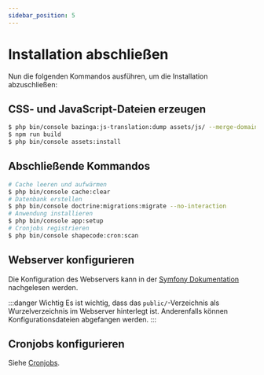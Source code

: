 ```yaml
---
sidebar_position: 5
---
```


# Installation abschließen

Nun die folgenden Kommandos ausführen, um die Installation abzuschließen:

## CSS- und JavaScript-Dateien erzeugen

```bash
$ php bin/console bazinga:js-translation:dump assets/js/ --merge-domains
$ npm run build
$ php bin/console assets:install
```

## Abschließende Kommandos

```bash
# Cache leeren und aufwärmen
$ php bin/console cache:clear
# Datenbank erstellen
$ php bin/console doctrine:migrations:migrate --no-interaction
# Anwendung installieren
$ php bin/console app:setup
# Cronjobs registrieren
$ php bin/console shapecode:cron:scan
```

## Webserver konfigurieren

Die Konfiguration des Webservers kann in der [Symfony Dokumentation](https://symfony.com/doc/current/setup/web_server_configuration.html)
nachgelesen werden.

:::danger Wichtig
Es ist wichtig, dass das `public/`-Verzeichnis als Wurzelverzeichnis im Webserver hinterlegt ist. Anderenfalls können 
Konfigurationsdateien abgefangen werden.
:::

## Cronjobs konfigurieren

Siehe [Cronjobs](../maintenance/cronjobs).